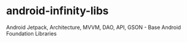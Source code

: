 # android-infinity-libs
Android Jetpack, Architecture, MVVM, DAO, API, GSON - Base Android Foundation Libraries
